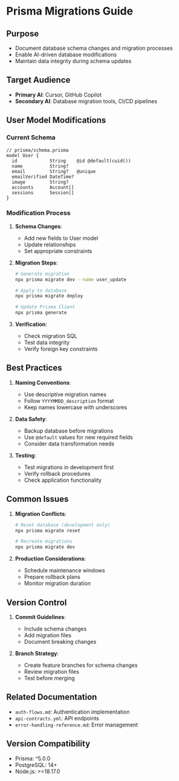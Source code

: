 # Prisma Migrations Guide

## Purpose
- Document database schema changes and migration processes
- Enable AI-driven database modifications
- Maintain data integrity during schema updates

## Target Audience
- **Primary AI**: Cursor, GitHub Copilot
- **Secondary AI**: Database migration tools, CI/CD pipelines

## User Model Modifications

### Current Schema
```prisma
// prisma/schema.prisma
model User {
  id            String    @id @default(cuid())
  name          String?
  email         String?   @unique
  emailVerified DateTime?
  image         String?
  accounts      Account[]
  sessions      Session[]
}
```

### Modification Process
1. **Schema Changes**:
   - Add new fields to User model
   - Update relationships
   - Set appropriate constraints

2. **Migration Steps**:
   ```bash
   # Generate migration
   npx prisma migrate dev --name user_update

   # Apply to database
   npx prisma migrate deploy

   # Update Prisma Client
   npx prisma generate
   ```

3. **Verification**:
   - Check migration SQL
   - Test data integrity
   - Verify foreign key constraints

## Best Practices

1. **Naming Conventions**:
   - Use descriptive migration names
   - Follow `YYYYMMDD_description` format
   - Keep names lowercase with underscores

2. **Data Safety**:
   - Backup database before migrations
   - Use `@default` values for new required fields
   - Consider data transformation needs

3. **Testing**:
   - Test migrations in development first
   - Verify rollback procedures
   - Check application functionality

## Common Issues

1. **Migration Conflicts**:
   ```bash
   # Reset database (development only)
   npx prisma migrate reset

   # Recreate migrations
   npx prisma migrate dev
   ```

2. **Production Considerations**:
   - Schedule maintenance windows
   - Prepare rollback plans
   - Monitor migration duration

## Version Control

1. **Commit Guidelines**:
   - Include schema changes
   - Add migration files
   - Document breaking changes

2. **Branch Strategy**:
   - Create feature branches for schema changes
   - Review migration files
   - Test before merging

## Related Documentation
- `auth-flows.md`: Authentication implementation
- `api-contracts.yml`: API endpoints
- `error-handling-reference.md`: Error management

## Version Compatibility
- Prisma: ^5.0.0
- PostgreSQL: 14+
- Node.js: >=18.17.0